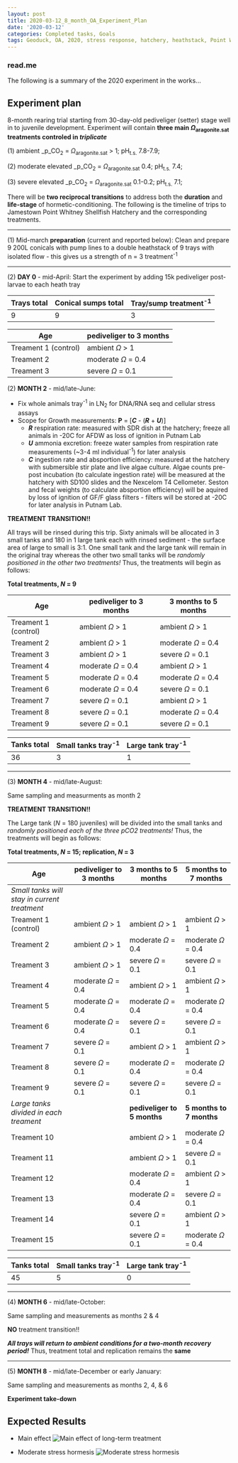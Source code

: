 ```yaml
---
layout: post
title: 2020-03-12_8_month_OA_Experiment_Plan
date: '2020-03-12'
categories: Completed tasks, Goals
tags: Geoduck, OA, 2020, stress response, hatchery, heathstack, Point Whitney
---
```


### read.me
The following is a summary of the 2020 experiment in the works...

## Experiment plan
8-month rearing trial starting from 30-day-old pediveliger (setter) stage well in to juvenile development. Experiment will contain **three main _Ω_<sub>aragonite.sat</sub> treatments controled in *triplicate***

(1) ambient _p_CO<sub>2</sub> = _Ω_<sub>aragonite.sat</sub> > 1; pH<sub>t.s.</sub> 7.8-7.9;

(2) moderate elevated _p_CO<sub>2</sub> = _Ω_<sub>aragonite.sat</sub> 0.4; pH<sub>t.s.</sub> 7.4;

(3) severe elevated _p_CO<sub>2</sub> = _Ω_<sub>aragonite.sat</sub> 0.1-0.2; pH<sub>t.s.</sub> 7.1;

There will be **two reciprocal transitions** to address both the **duration** and **life-stage** of hormetic-conditioning. The following is the timeline of trips to Jamestown Point Whitney Shellfish Hatchery and the corresponding treatments.

---
(1) Mid-march **preparation** (current and reported below): Clean and prepare 9 200L conicals with pump lines to a double heathstack of 9 trays with isolated flow - this gives us a strength of n = 3 treatment<sup>-1</sup>

---
(2) **DAY 0** - mid-April:  Start the experiment by adding 15k pediveliger post-larvae to each heath tray

| Trays total | Conical sumps total | Tray/sump treatment<sup>-1</sup> |
|----|-----|-----|
|  9 | 9 | 3 |

| Age | pediveliger to 3 months |
|----|-----|
|  Treament 1 (control) |  ambient _Ω_ > 1 |
|  Treament 2  |    moderate _Ω_ = 0.4|
|  Treament 3  |   severe _Ω_ = 0.1|

(2) **MONTH 2** - mid/late-June:

- Fix whole animals tray<sup>-1</sup>  in LN<sub>2</sub> for DNA/RNA seq and cellular stress assays
- Scope for Growth measurements: **P** = [***C*** - (***R*** + ***U***)]
    - ***R*** respiration rate: measured with SDR dish at the hatchery; freeze all animals in -20C for AFDW as loss of ignition in Putnam Lab
    - ***U*** ammonia excretion: freeze water samples from respiration rate measurements (~3-4 ml individual<sup>-1</sup>) for later analysis
    - ***C*** ingestion rate and absportion efficiency: measured at the hatchery with submersible stir plate and live algae culture. Algae counts pre-post incubation (to calculate ingestion rate) will be measured at the hatchery with SD100 slides and the Nexcelom T4 Cellometer. Seston and fecal weights (to calculate absportion efficiency) will be aquired by loss of ignition of GF/F glass filters - filters will be stored at -20C for later analysis in Putnam Lab.

**TREATMENT TRANSITION!!**

All trays will be rinsed during this trip. Sixty animals will be allocated in 3 small tanks and 180 in 1 large tank each with rinsed sediment - the surface area of large to small is 3:1. One small tank and the large tank will remain in the original tray whereas the other two small tanks will be *randomly positioned in the other two treatments!*  Thus, the treatments will begin as follows:

**Total treatments, *N* = 9**

| Age | pediveliger to 3 months | 3 months to 5 months |
|----|-----|-----|
|  Treament 1 (control) |  ambient _Ω_ > 1 |  ambient _Ω_ > 1 |
|  Treament 2  |  ambient _Ω_ > 1 |  moderate _Ω_ = 0.4|
|  Treament 3  |  ambient _Ω_ > 1  |  severe _Ω_ = 0.1|
|  Treament 4  |  moderate _Ω_ = 0.4|  ambient _Ω_ > 1  |
|  Treament 5  |  moderate _Ω_ = 0.4|  moderate _Ω_ = 0.4|
|  Treament 6  |  moderate _Ω_ = 0.4|  severe _Ω_ = 0.1|
|  Treament 7  |  severe _Ω_ = 0.1|  ambient _Ω_ > 1  |
|  Treament 8  |  severe _Ω_ = 0.1|  moderate _Ω_ = 0.4|
|  Treament 9  |  severe _Ω_ = 0.1|  severe _Ω_ = 0.1|

| Tanks total | Small tanks tray<sup>-1</sup> | Large tank tray<sup>-1</sup> |
|----|-----|-----|
|  36 | 3 | 1 |

---
(3) **MONTH 4** - mid/late-August:

Same sampling and measurments as month 2


**TREATMENT TRANSITION!!**

The Large tank (*N* = 180 juveniles) will be divided into the small tanks and *randomly positioned each of the three pCO2 treatments!*  Thus, the treatments will begin as follows:

**Total treatments, *N* = 15; replication, *N* = 3**

| Age | pediveliger to 3 months | 3 months to 5 months | 5 months to 7 months|
|----|-----|-----|----|
| *Small tanks will stay in current treatment*   |   |   |   |
|  Treament 1 (control) |  ambient _Ω_ > 1 |  ambient _Ω_ > 1 | ambient _Ω_ > 1
|  Treament 2  |  ambient _Ω_ > 1 |  moderate _Ω_ = 0.4|  moderate _Ω_ = 0.4|
|  Treament 3  |  ambient _Ω_ > 1  |  severe _Ω_ = 0.1| severe _Ω_ = 0.1|
|  Treament 4  |  moderate _Ω_ = 0.4|  ambient _Ω_ > 1  | ambient _Ω_ > 1  |
|  Treament 5  |  moderate _Ω_ = 0.4|  moderate _Ω_ = 0.4| moderate _Ω_ = 0.4|
|  Treament 6  |  moderate _Ω_ = 0.4|  severe _Ω_ = 0.1| severe _Ω_ = 0.1|
|  Treament 7  |  severe _Ω_ = 0.1|  ambient _Ω_ > 1  | ambient _Ω_ > 1  |
|  Treament 8  |  severe _Ω_ = 0.1|  moderate _Ω_ = 0.4| moderate _Ω_ = 0.4|
|  Treament 9  |  severe _Ω_ = 0.1|  severe _Ω_ = 0.1|  severe _Ω_ = 0.1|
|  *Large tanks divided in each treament*  | |  **pediveliger to 5 months** | **5 months to 7 months**|
|  Treament 10 | | ambient _Ω_ > 1  |    moderate _Ω_ = 0.4|
|  Treament 11  | | ambient _Ω_ > 1  |     severe _Ω_ = 0.1|
|  Treament 12  | | moderate _Ω_ = 0.4 | ambient _Ω_ > 1 |
|  Treament 13  | |moderate _Ω_ = 0.4 |  severe _Ω_ = 0.1|
|  Treament 14  | | severe _Ω_ = 0.1|   ambient _Ω_ > 1 |
|  Treament 15  | | severe _Ω_ = 0.1|   moderate _Ω_ = 0.4|


| Tanks total | Small tanks tray<sup>-1</sup> | Large tank tray<sup>-1</sup> |
|----|-----|-----|
|  45 | 5 | 0 |


---
(4) **MONTH 6** - mid/late-October:

Same sampling and measurements as months 2 & 4

**NO** treatment transition!!

***All trays will return to ambient conditions for a two-month recovery period!***
Thus, treatment total and replication remains the **same**

---
(5) **MONTH 8** - mid/late-December or early January:

Same sampling and measurements as months 2, 4, & 6

**Experiment take-down**

## Expected Results

- Main effect
![Main effect of long-term treatment](https://samgurr.github.io/SamJGurr_Lab_Notebook/images/2020_exp_1.JPG "main effect")

- Moderate stress hormesis
![Moderate stress hormesis](https://samgurr.github.io/SamJGurr_Lab_Notebook/images/2020_exp_2.JPG "main effect")
